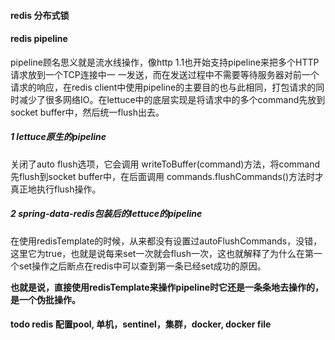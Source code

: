 #### redis 分布式锁
#### redis pipeline

pipeline顾名思义就是流水线操作，像http 1.1也开始支持pipeline来把多个HTTP请求放到一个TCP连接中一 一发送，而在发送过程中不需要等待服务器对前一个请求的响应，在redis client中使用pipeline的主要目的也与此相同，打包请求的同时减少了很多网络IO。在lettuce中的底层实现是将请求中的多个command先放到socket buffer中，然后统一flush出去。

##### **1 lettuce原生的pipeline**

关闭了auto flush选项，它会调用 writeToBuffer(command)方法，将command先flush到socket buffer中，在后面调用 commands.flushCommands()方法时才真正地执行flush操作。

##### **2 spring-data-redis包装后的lettuce的pipeline**

在使用redisTemplate的时候，从来都没有设置过autoFlushCommands，没错，这里它为true，也就是说每来set一次就会flush一次，这也就解释了为什么在第一个set操作之后断点在redis中可以查到第一条已经set成功的原因。

**也就是说，直接使用redisTemplate来操作pipeline时它还是一条条地去操作的，是一个伪批操作。** 

#### todo redis 配置pool, 单机，sentinel，集群，docker, docker file
